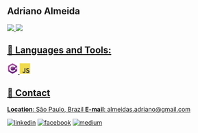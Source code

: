 
## Adriano Almeida

<div>
  <a href="https://github.com/almeidasadriano">
  <img height="160em" src="https://github-readme-stats.vercel.app/api?username=almeidasadriano&show_icons=true&theme=react&include_all_commits=true&count_private=true&border_radius=8&hide_border=true&bg_color=2D333B"/>
  <img height="160em" src="https://github-readme-stats.vercel.app/api/top-langs/?username=almeidasadriano&layout=compact&langs_count=7&theme=react&border_radius=8&hide_border=true&bg_color=2D333B"/>
</div>


## 🚀 Languages and Tools:

<p align="left">
  <img height="25" src="https://raw.githubusercontent.com/devicons/devicon/master/icons/csharp/csharp-original.svg" alt="C#" /></code>
  <img width="25" height="25" src="https://raw.githubusercontent.com/devicons/devicon/master/icons/javascript/javascript-original.svg" alt="javascript"  />
</p>

## 📍 Contact

**Location**: São Paulo, Brazil
**E-mail**: <almeidas.adriano@gmail.com>

[![linkedin](https://img.shields.io/badge/LinkedIn-0077B5?style=for-the-badge&logo=linkedin&logoColor=white)](https://www.linkedin.com/in/almeidasadriano/)
[![facebook](https://img.shields.io/badge/Facebook-1877F2?style=for-the-badge&logo=facebook&logoColor=white)](https://www.facebook.com/almeidas.adriano)
[![medium](https://img.shields.io/badge/medium-000000?style=for-the-badge&logo=medium&logoColor=white)](https://medium.com/@almeidasadriano)

<!--
**almeidasadriano/almeidasadriano** is a ✨ _special_ ✨ repository because its `README.md` (this file) appears on your GitHub profile.

Here are some ideas to get you started:

- 🔭 I’m currently working on ...
- 🌱 I’m currently learning ...
- 👯 I’m looking to collaborate on ...
- 🤔 I’m looking for help with ...
- 💬 Ask me about ...
- 📫 How to reach me: ...
- 😄 Pronouns: ...
- ⚡ Fun fact: ...
-->
